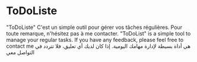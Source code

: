 # ToDoListe
"ToDoListe" C'est un simple outil pour gérer vos tâches régulières. Pour toute remarque, n'hésitez pas à me contacter.
"ToDoList" is a simple tool to manage your regular tasks. If you have any feedback, please feel free to contact me
هي أداة بسيطة لإدارة مهامك اليومية. إذا كان لديك أي تعليق، فلا تتردد في التواصل معي
